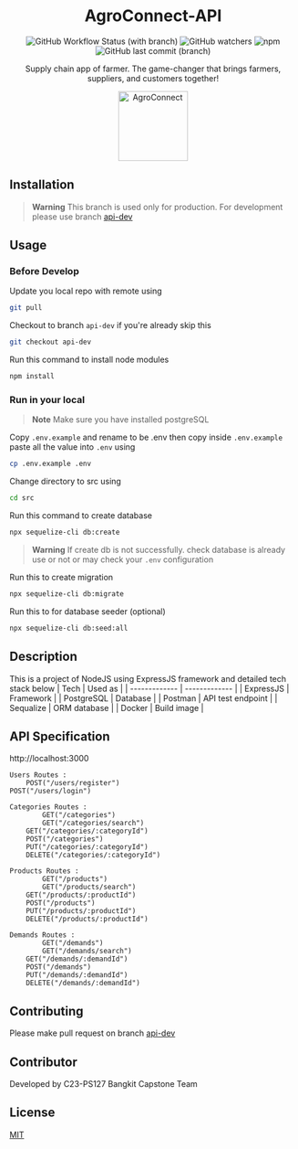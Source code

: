 <div align="center">

<!--lint ignore no-dead-urls-->

# AgroConnect-API
![GitHub Workflow Status (with branch)](https://img.shields.io/github/actions/workflow/status/Afansyarifudin/AgroConnect/deploy.yml)
![GitHub watchers](https://img.shields.io/github/watchers/Afansyarifudin/AgroConnect?style=social)
![npm](https://img.shields.io/npm/v/npm)![GitHub last commit (branch)](https://img.shields.io/github/last-commit/Afansyarifudin/AgroConnect/api-dev)

Supply chain app of farmer. The game-changer that brings farmers, suppliers, and customers together!

<img width="122" src="https://github.com/Afansyarifudin/AgroConnect/assets/68774609/1de150f1-d48c-4101-9df1-e15ffc7803cb" alt="AgroConnect">  

</div>

## Installation
> **Warning**
> This branch is used only for production. For development please use branch [api-dev](https://github.com/Afansyarifudin/AgroConnect/edit/api-dev)

## Usage
### Before Develop
Update you local repo with remote using
```bash
git pull 
``` 
Checkout to branch `api-dev` if you're already skip this 
```bash
git checkout api-dev
``` 
Run this command to install node modules 
```bash
npm install
``` 

### Run in your local 
> **Note**
> Make sure you have installed postgreSQL
>
Copy `.env.example` and rename to be .env then copy inside `.env.example` paste all the value into `.env` using 
```bash
cp .env.example .env
``` 
Change directory to src using 
```bash
cd src
``` 
Run this command to create database 
```bash
npx sequelize-cli db:create
``` 
> **Warning**
> If create db is not successfully. check database is already use or not or may check your `.env` configuration 
>
Run this to create migration 
```bash
npx sequelize-cli db:migrate
```
Run this to for database seeder (optional)
```bash
npx sequelize-cli db:seed:all
```

## Description 
This is a project of NodeJS using ExpressJS framework and detailed tech stack below 
| Tech          | Used as       |
| ------------- | ------------- |
| ExpressJS    | Framework     |
| PostgreSQL         | Database     |
| Postman       | API test endpoint |
| Sequalize    | ORM database  | 
| Docker       | Build image | 


## API Specification

http://localhost:3000

    Users Routes :
	    POST("/users/register")
	POST("/users/login")

    Categories Routes :
	    	GET("/categories") 
        	GET("/categories/search")     
		GET("/categories/:categoryId")     
		POST("/categories")
		PUT("/categories/:categoryId")     
		DELETE("/categories/:categoryId")  

    Products Routes :
	    	GET("/products")
        	GET("/products/search")               
		GET("/products/:productId")     
		POST("/products")
		PUT("/products/:productId")     
		DELETE("/products/:productId")  

    Demands Routes :
	    	GET("/demands")
        	GET("/demands/search")       
		GET("/demands/:demandId")     
		POST("/demands")
		PUT("/demands/:demandId")     
		DELETE("/demands/:demandId")  

## Contributing

Please make pull request on branch [api-dev](https://github.com/Afansyarifudin/AgroConnect/edit/api-dev)

## Contributor 

Developed by C23-PS127 Bangkit Capstone Team

## License

[MIT](https://choosealicense.com/licenses/mit/)

